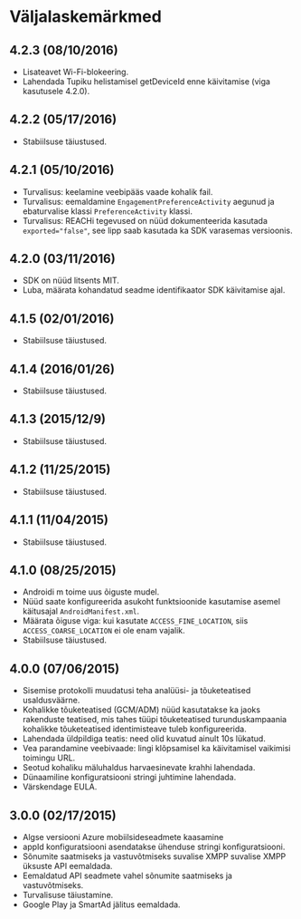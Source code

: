 <properties
    pageTitle="Azure'i mobiilsideseadmete kaasamine Android SDK integreerimine"
    description="Uusimad värskendused ja toiminguid Android SDK Azure Mobile kaasamine"
    services="mobile-engagement"
    documentationCenter="mobile"
    authors="piyushjo"
    manager="dwrede"
    editor="" />

<tags
    ms.service="mobile-engagement"
    ms.workload="mobile"
    ms.tgt_pltfrm="mobile-android"
    ms.devlang="Java"
    ms.topic="article"
    ms.date="08/10/2016"
    ms.author="piyushjo" />

# <a name="release-notes"></a>Väljalaskemärkmed

## <a name="423-08102016"></a>4.2.3 (08/10/2016)

- Lisateavet Wi-Fi-blokeering.
- Lahendada Tupiku helistamisel getDeviceId enne käivitamise (viga kasutusele 4.2.0).

## <a name="422-05172016"></a>4.2.2 (05/17/2016)

- Stabiilsuse täiustused.

## <a name="421-05102016"></a>4.2.1 (05/10/2016)

- Turvalisus: keelamine veebipääs vaade kohalik fail.
- Turvalisus: eemaldamine `EngagementPreferenceActivity` aegunud ja ebaturvalise klassi `PreferenceActivity` klassi.
- Turvalisus: REACHi tegevused on nüüd dokumenteerida kasutada `exported="false"`, see lipp saab kasutada ka SDK varasemas versioonis.

## <a name="420-03112016"></a>4.2.0 (03/11/2016)

- SDK on nüüd litsents MIT.
- Luba, määrata kohandatud seadme identifikaator SDK käivitamise ajal.

## <a name="415-02012016"></a>4.1.5 (02/01/2016)

- Stabiilsuse täiustused.

## <a name="414-01262016"></a>4.1.4 (2016/01/26)

- Stabiilsuse täiustused.

## <a name="413-1292015"></a>4.1.3 (2015/12/9)

- Stabiilsuse täiustused.

## <a name="412-11252015"></a>4.1.2 (11/25/2015)

- Stabiilsuse täiustused.

## <a name="411-11042015"></a>4.1.1 (11/04/2015)

- Stabiilsuse täiustused.

## <a name="410-08252015"></a>4.1.0 (08/25/2015)

- Androidi m toime uus õiguste mudel.
- Nüüd saate konfigureerida asukoht funktsioonide kasutamise asemel käitusajal `AndroidManifest.xml`.
- Määrata õiguse viga: kui kasutate `ACCESS_FINE_LOCATION`, siis `ACCESS_COARSE_LOCATION` ei ole enam vajalik.
- Stabiilsuse täiustused.

## <a name="400-07062015"></a>4.0.0 (07/06/2015)

-   Sisemise protokolli muudatusi teha analüüsi- ja tõuketeatised usaldusväärne.
-   Kohalikke tõuketeatised (GCM/ADM) nüüd kasutatakse ka jaoks rakenduste teatised, mis tahes tüüpi tõuketeatised turunduskampaania kohalikke tõuketeatised identimisteave tuleb konfigureerida.
-   Lahendada üldpildiga teatis: need olid kuvatud ainult 10s lükatud.
-   Vea parandamine veebivaade: lingi klõpsamisel ka käivitamisel vaikimisi toimingu URL.
-   Seotud kohaliku mäluhaldus harvaesinevate krahhi lahendada.
-   Dünaamiline konfiguratsiooni stringi juhtimine lahendada.
-   Värskendage EULA.

## <a name="300-02172015"></a>3.0.0 (02/17/2015)

-   Algse versiooni Azure mobiilsideseadmete kaasamine
-   appId konfiguratsiooni asendatakse ühenduse stringi konfiguratsiooni.
-   Sõnumite saatmiseks ja vastuvõtmiseks suvalise XMPP suvalise XMPP üksuste API eemaldada.
-   Eemaldatud API seadmete vahel sõnumite saatmiseks ja vastuvõtmiseks.
-   Turvalisuse täiustamine.
-   Google Play ja SmartAd jälitus eemaldada.
